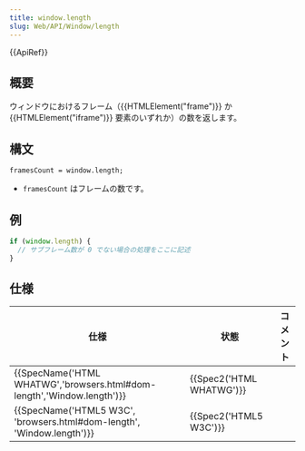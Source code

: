 ```yaml
---
title: window.length
slug: Web/API/Window/length
---
```

{{ApiRef}}

## 概要

ウィンドウにおけるフレーム（{{HTMLElement("frame")}} か {{HTMLElement("iframe")}} 要素のいずれか）の数を返します。

## 構文

```
framesCount = window.length;
```

- `framesCount` はフレームの数です。

## 例

```js
if (window.length) {
  // サブフレーム数が 0 でない場合の処理をここに記述
}
```

## 仕様

| 仕様                                                                                         | 状態                             | コメント |
| -------------------------------------------------------------------------------------------- | -------------------------------- | -------- |
| {{SpecName('HTML WHATWG','browsers.html#dom-length','Window.length')}} | {{Spec2('HTML WHATWG')}} |          |
| {{SpecName('HTML5 W3C', 'browsers.html#dom-length', 'Window.length')}} | {{Spec2('HTML5 W3C')}}     |          |
